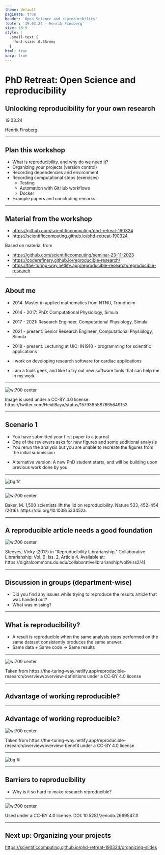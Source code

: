 ```yaml
---
theme: default
paginate: true
header: 'Open Science and reproducibility'
footer: '19.03.24 - Henrik Finsberg'
size: 16:9
style: |
  .small-text {
    font-size: 0.55rem;
  }
html: true
marp: true
---
```


# PhD Retreat: Open Science and reproducibility
## Unlocking reproducibility for your own research
19.03.24


Henrik Finsberg

---

## Plan this workshop

- What is reproducibility, and why do we need it?
- Organizing your projects (version control)
- Recording dependencies and environment
- Recording computational steps (exercises)
  - Testing
  - Automation with GitHub workflows
  - Docker
- Example papers and concluding remarks

---

## Material from the workshop

- https://github.com/scientificcomputing/phd-retreat-190324
- https://scientificcomputing.github.io/phd-retreat-190324

Based on material from
- https://github.com/scientificcomputing/seminar-23-11-2023
- https://coderefinery.github.io/reproducible-research/
- https://the-turing-way.netlify.app/reproducible-research/reproducible-research

---

## About me

- 2014: Master in applied mathematics from NTNU, Trondheim
- 2014 - 2017: PhD: Computational Physiology, Simula
- 2017 - 2021: Research Engineer, Computational Physiology, Simula
- 2021 - present: Senior Research Engineer, Computational Physiology, Simula
- 2018 - present: Lecturing at UiO: IN1910 - programming for scientific applications

- I work on developing research software for cardiac applications
- I am a tools geek, and like to try out new software tools that can help me in my work

---

<!--
Here are the general steps needed fro reproducible research
-->

![w:700 center](figures/repro_steps.jpeg)
<p class="small-text">Image is used under a CC-BY 4.0 license. https://twitter.com/HeidiBaya/status/1579385587865649153.</p>

---


## Scenario 1

- You have submitted your first paper to a journal
- One of the reviewers asks for new figures and some additional analysis
- You rerun the analysis but you are unable to recreate the figures from the initial submission

* Alternative version: A new PhD student starts, and will be building upon previous work done by you

---

![bg fit](figures/research_comic_phd.gif)


---

![w:700 center](figures/reproducibility_nature.jpg)
<p class="small-text">Baker, M. 1,500 scientists lift the lid on reproducibility. Nature 533, 452–454 (2016). https://doi.org/10.1038/533452a.</p>

---

## A reproducible article needs a good foundation


![w:700 center](figures/repro-pyramid.png)
<p class="small-text">Steeves, Vicky (2017) in “Reproducibility Librarianship,” Collaborative Librarianship: Vol. 9: Iss. 2, Article 4. Available at: https://digitalcommons.du.edu/collaborativelibrarianship/vol9/iss2/4]</p>


---

## Discussion in groups (department-wise)

- Did you find any issues while trying to reproduce the results article that was handed out?
- What was missing?


---

## What is reproducibility?

<!--
Start by asking the students what they think
-->

* A result is reproducible when the same analysis steps performed on the same dataset consistently produces the same answer.
* Same data + Same code -> Same results


---

<!--
Reproducible: same analysis steps performed on the same dataset consistently produces the same answer.

Replicable: same analysis performed on different datasets produces qualitatively similar answers.

Robust: A result is robust when the same dataset is subjected to different analysis workflows to answer the same research question (example: benchmarks)

Generalizable: Result is not dependent on a particular dataset nor a particular version of the analysis pipeline
-->

![w:700 center](figures/reproducible-matrix.jpg)

<p class="small-text">Taken from https://the-turing-way.netlify.app/reproducible-research/overview/overview-definitions under a CC-BY 4.0 license</p>


---

## Advantage of working reproducible?

<!--
Ask the students
-->

---

## Advantage of working reproducible?

<!--
1. Easy to see the history of the project, what happened in what order (provenance)
2. Easier to collaborate with others, and for others to build upon your work
3. Results can be validated easily, and we can trust the results.
4. You and your collaborators spend less time figuring how to generate results
5. You will get more citations, because it is easier to build upon your work
6. Ensures continuity in research, because it is easier to build upon your work
-->

![w:700 center](figures/reasons-reproducibility.png)

<p class="small-text">Taken from https://the-turing-way.netlify.app/reproducible-research/overview/overview-benefit under a CC-BY 4.0 license</p>


---

![bg fit](figures/help-you-of-the-future.png)

---

## Barriers to reproducibility

<!--
Ask the students
-->

* Why is it so hard to make research reproducible?


---


![w:700 center](figures/barriers-reproducibility.png)

<p class="small-text"> Used under a CC-BY 4.0 license. DOI: 10.5281/zenodo.2669547.#</p>


---

## Next up: Organizing your projects

https://scientificcomputing.github.io/phd-retreat-190324/organizing-slides
